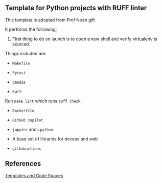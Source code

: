 
## Template for Python projects with RUFF linter

This template is adopted from Prof Noah gift 

It performs the folllowing:

1. First thing to do on launch is to open a new shell and verify virtualenv is sourced.

Things included are:

* `Makefile`

* `Pytest`

* `pandas`

* `Ruff`:  

Run `make lint` which runs `ruff check`.  
* `Dockerfile`

* `GitHub copilot`

* `jupyter` and `ipython` 

* A base set of libraries for devops and web

* `githubactions`

## References
[Templates and Code Spaces](https://github.com/education/codespaces-teaching-template-py)


